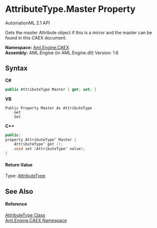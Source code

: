 # AttributeType.Master Property 
AutomationML 2.1 API 

Gets the master Attribute object if this is a mirror and the master can be found in this CAEX document.

**Namespace:**&nbsp;<a href="N_Aml_Engine_CAEX">Aml.Engine.CAEX</a><br />**Assembly:**&nbsp;AML.Engine (in AML.Engine.dll) Version: 1.6

## Syntax

**C#**<br />
``` C#
public AttributeType Master { get; set; }
```

**VB**<br />
``` VB
Public Property Master As AttributeType
	Get
	Set
```

**C++**<br />
``` C++
public:
property AttributeType^ Master {
	AttributeType^ get ();
	void set (AttributeType^ value);
}
```


#### Return Value
Type: <a href="T_Aml_Engine_CAEX_AttributeType">AttributeType</a><br />

## See Also


#### Reference
<a href="T_Aml_Engine_CAEX_AttributeType">AttributeType Class</a><br /><a href="N_Aml_Engine_CAEX">Aml.Engine.CAEX Namespace</a><br />